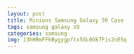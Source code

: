 ```yaml
---
layout: post
title: Minions Samsung Galaxy S9 Case
tags: samsung galaxy s9
categories: samsung
img: 13hHBmFFkBygygpftx5GL0Gk7Fis2nESq
---
```

